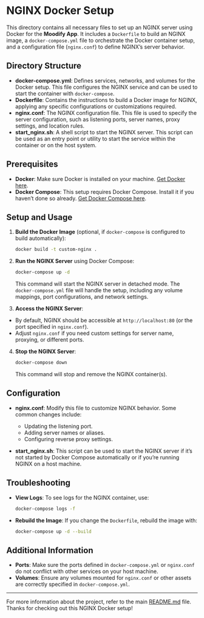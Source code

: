 # NGINX Docker Setup

This directory contains all necessary files to set up an NGINX server using Docker for the **Moodify App**. It includes a `Dockerfile` to build an NGINX image, a `docker-compose.yml` file to orchestrate the Docker container setup, and a configuration file (`nginx.conf`) to define NGINX’s server behavior.

## Directory Structure

- **docker-compose.yml**: Defines services, networks, and volumes for the Docker setup. This file configures the NGINX service and can be used to start the container with `docker-compose`.
- **Dockerfile**: Contains the instructions to build a Docker image for NGINX, applying any specific configurations or customizations required.
- **nginx.conf**: The NGINX configuration file. This file is used to specify the server configuration, such as listening ports, server names, proxy settings, and location rules.
- **start_nginx.sh**: A shell script to start the NGINX server. This script can be used as an entry point or utility to start the service within the container or on the host system.

## Prerequisites

- **Docker**: Make sure Docker is installed on your machine. [Get Docker here](https://www.docker.com/get-started).
- **Docker Compose**: This setup requires Docker Compose. Install it if you haven’t done so already. [Get Docker Compose here](https://docs.docker.com/compose/install/).

## Setup and Usage

1. **Build the Docker Image** (optional, if `docker-compose` is configured to build automatically):

   ```bash
   docker build -t custom-nginx .
   ```

2. **Run the NGINX Server** using Docker Compose:

   ```bash
   docker-compose up -d
   ```

   This command will start the NGINX server in detached mode. The `docker-compose.yml` file will handle the setup, including any volume mappings, port configurations, and network settings.

3. **Access the NGINX Server**:

- By default, NGINX should be accessible at `http://localhost:80` (or the port specified in `nginx.conf`).
- Adjust `nginx.conf` if you need custom settings for server name, proxying, or different ports.

4. **Stop the NGINX Server**:
   ```bash
   docker-compose down
   ```
   This command will stop and remove the NGINX container(s).

## Configuration

- **nginx.conf**: Modify this file to customize NGINX behavior. Some common changes include:

  - Updating the listening port.
  - Adding server names or aliases.
  - Configuring reverse proxy settings.

- **start_nginx.sh**: This script can be used to start the NGINX server if it’s not started by Docker Compose automatically or if you’re running NGINX on a host machine.

## Troubleshooting

- **View Logs**: To see logs for the NGINX container, use:

  ```bash
  docker-compose logs -f
  ```

- **Rebuild the Image**: If you change the `Dockerfile`, rebuild the image with:
  ```bash
  docker-compose up -d --build
  ```

## Additional Information

- **Ports**: Make sure the ports defined in `docker-compose.yml` or `nginx.conf` do not conflict with other services on your host machine.
- **Volumes**: Ensure any volumes mounted for `nginx.conf` or other assets are correctly specified in `docker-compose.yml`.

---

For more information about the project, refer to the main [README.md](../README.md) file. Thanks for checking out this NGINX Docker setup!
